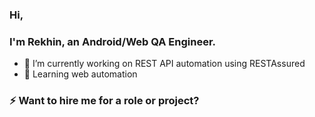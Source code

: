 ### Hi, 
### I'm Rekhin, an Android/Web QA Engineer.

- 🔭 I’m currently working on REST API automation using RESTAssured
- 🌱 Learning web automation

### ⚡ Want to hire me for a role or project?


<!--
**rekhinnvs/rekhinnvs** is a ✨ _special_ ✨ repository because its `README.md` (this file) appears on your GitHub profile.

Here are some ideas to get you started:

- 🔭 I’m currently working on ...
- 🌱 I’m currently learning ...
- 👯 I’m looking to collaborate on ...
- 🤔 I’m looking for help with ...
- 💬 Ask me about ...
- 📫 How to reach me: ...
- 😄 Pronouns: ...
- ⚡ Fun fact: ...
-->
